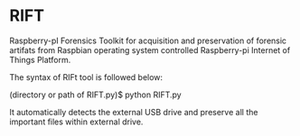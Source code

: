 # RIFT
Raspberry-pI Forensics Toolkit for acquisition and preservation of forensic artifats from Raspbian operating system controlled Raspberry-pi Internet of Things Platform.

The syntax of RIFt tool is followed below:

(directory or path of RIFT.py)$ python RIFT.py

It automatically detects the external USB drive and preserve all the important files within external drive.
